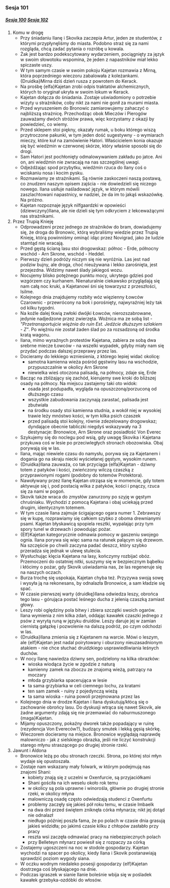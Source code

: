### Sesja 101
##### [Sesja 100](#sesja-100) [Sesja 102](#sesja-102)
1. Komu w drogę
    - Przy śniadaniu Ilanę i Skovika zaczepia Artur, jeden ze studentów, z którymi przypłynęliśmy do miasta. Podobno straż się za nami rozgląda, chcą zadać pytania o rozróbę u kowala.
    - Żak jest bardzo podekscytowany wydarzeniem, pociągnięty za język w swoim słowotoku wspomina, że jeden z napastników miał lekko spiczaste uszy.
    - W tym samym czasie w swoim pokoju Kajetan rozmawia z Mirną, która poprzedniego wieczoru zabalowała z koleżankami. {Druidka}Mirna dziś dzień rusza z powrotem do Kerack.
    - Na prośbę {elfa}Kajetan zrobi odpis traktatów alchemicznych, których to oryginał ukryła w swoim lokum w Kerack.
    - Kajetan dołącza do śniadania. Zostaje uświadomiony o potrzebie wizyty u strażników, coby nikt za nami nie gonił za murami miasta.
    - Przed wyruszeniem do Bronowic zamiarowujemy zahaczyć o najbliższą strażnicę. Przechodząc obok Mieczów i Pierogów zauważamy dwóch stróżów prawa, więc korzystamy z okazji by powiedzieć, co wiemy.
    - Przed sklepem stoi piękny, okazały rumak, u boku którego wiszą przytroczone pakunki, w tym jeden dość sugestywny - o wymiarach mieczy, które kuł na zamówienie Hatori. Właścicielem konia okazuje się być wiedźmin w czerwonej skórze, który właśnie sposobi się do drogi.
    - Sam Hatori jest pochłonięty odmalowywaniem zakładu po jatce. Ani on, ani wiedźmin nie zwracają na nas szczególnej uwagi.
    - Odjeżdżając spod przybytku, wiedźmin rzuca do Ilany coś o wciskaniu nosa i kocim pysku.
    - Rozmawiamy ze strażnikami. Są równie zaskoczeni naszą postawą, co znudzeni naszym opisem zajścia - nie dowiedzieli się niczego nowego. Ilana usiłuje naśladować język, w którym mówili zaszlachtowani napastnicy, w nadziei, że da im to jakąś wskazówkę. Na próżno.
    - Kajetan rozpoznaje język nilfgaardzki w opowieści {dziewczyny}Ilana, ale nie dzieli się tym odkryciem z lekceważącymi nas strażnikami.
2. Przez Trupią Knieję
    - Odprowadzeni przez jednego ze strażników do bram, dowiadujemy się, że droga do Bronowic, którą wybraliśmy wiedzie przez Trupią Knieję, którą powinniśmy ominąć idąc przez Novigrad, jako że ludzie stamtąd nie wracają.
    - Przed gęstą ścianą lasu stoi drogowskaz: północ - Erde, północny wschód - Arn Skrone, wschód - Heddel.
    - Pierwszy dzień podróży niczym się nie wyróżnia. Las jest nad podziw bujny, ale droga, choć nieużywana i lekko zarośnięta, jest przejezdna. Widzimy nawet ślady jakiegoś wozu.
    - Nocujemy blisko potężnego punktu mocy, ukrytego gdzieś pod wzgórzem czy kurhanem. Nienaturalnie ciekawsko przyglądają się nam całą noc kruki, a Kajetanowi śni się towarzysz z przeszłości, Isilme.
    - Kolejnego dnia znajdujemy rozbity wóz więzienny Łowców Czarownic - przewrócony na bok i porośnięty, najwyraźniej leży tak od kilku tygodni.
    - Na koźle dalej tkwią zwłoki dwójki Łowców, nierozszabrowane, jedynie nadjedzone przez zwierzęta. Woźnica ma ze sobą list - *"Przetransportujcie więźnia do ruin Est. Jedźcie dłuższym szlakiem - Z"*. Po więźniu nie został żaden ślad po za rozsadzoną od środka kratą wagonu.
    - Ilana, mimo wyraźnych protestów Kajetana, zabiera ze sobą dwa srebrne miecze Łowców - na wszelki wypadek, gdyby miały nam się przydać podczas dalszej przeprawy przez las.
    - Docieramy do lekkiego wzniesienia, z którego lepiej widać okolicę:
        - samotna kamienna wieża pośród gęstwiny lasu na wschodzie, przypuszczalnie w okolicy Arn Skrone
        - niewielka wieś otoczona palisadą, na północy, zdaje się, Erde
    - Bacząc na zbliżający się zachód, kierujemy swe kroki do bliższej osady na północy. Na miejscu zastajemy taki oto widok:
        - osada jest podupadła, wygląda na opuszczoną/porzuconą od dłuższego czasu
        - wszystkie zabudowania zaczynają zarastać, palisada jest zbutwiała
        - na środku osady stoi kamienna studnia, a wokół niej w wysokiej trawie leży mnóstwo kości, w tym kilka psich czaszek
        - przed palisadą stoi kolejny, równie zdezelowany drogowskaz; dyndające obecnie tabliczki niegdyś wskazywały na 3 destynacje: Bronowice, Arn Skrone oraz posiadłość Von Everec
    - Szykujemy się do noclegu pod wsią, gdy uwagę Skovika i Kajetana przykuwa coś w lesie po przeciwległych stronach obozowiska. Obaj porywają się w las.
    - Ilana, mając niewiele czasu do namysłu, porywa się za Kajetanem i dogania go na skraju niecki wyściełanej gęstym, wysokim runem.
    - {Druidka}Ilana zauważa, co tak przyciąga {elfa}Kajetan - dziwny totem z patyków i kości, zwieńczony wilczą czaszką z przyprawionymi rogami (podobny do totemów Protektora).
    - Nawoływany przez Ilanę Kajetan otrząsa się w momencie, gdy totem aktywuje się i, pod postacią wilka z patyków, kości i pnączy, rzuca się za nami w pogoń.
    - Skovik także wraca do zmysłów zanurzony po szyję w gęstym chruśniaku. Wychodzi z pomocą Kajetana i obaj uciekają przed drugim, identycznym totemem.
    - W tym czasie Ilana zajmuje ścigającego ogara numer 1. Zebrawszy się w kupę, rozprawiamy się całkiem szybko z oboma drewnianymi psami. Kajetan błyskawicą spopiela resztki, wypalając przy tym spory tunel w drzewach i powodując pożar.
    - {Elf}Kajetan kategorycznie odmawia pomocy w gaszeniu swojego ognia. Ilana porywa się więc sama na ratunek palącym się drzewom. Na szczęście po chwili zaczyna padać deszcz, który szybko przeradza się jednak w ulewę stulecia.
    - Wysłuchując klęcia Kajetana na lasy, kończymy rozbijać obóz. Przemoczeni do ostatniej nitki, suszymy się w bezpiecznym bąbelku i kłócimy o pożar, gdy Skovik uświadamia nas, że las regeneruje się na naszych oczach.
    - Burza trochę się uspokaja, Kajetan chyba też. Przyzywa swoją sowę i wysyła ją na rekonesans, by odnalazła Bronowice, a sam kładzie się spać.
    - W czasie pierwszej warty {druidkę}Ilana odwiedza leszy, obrońca tego lasu - górująca postać leśnego ducha z jelenią czaszką zamiast głowy.
    - Leszy robi oględziny pola bitwy i zbiera szczątki swoich ogarów. Ilana wymienia z nim kilka zdań, oddając kawałek czaszki jednego z psów z wyrytą runą w języku druidów. Leszy daruje jej w zamian ciernistą gałązkę i pozwolenie na dalszą podróż, po czym odchodzi w las.
    - {Druidka}Ilana zmienia się z Kajetanem na warcie. Mówi o leszym, ale {elf}Kajetan jest nadal poirytowany i oburzony nieuzasadnionym atakiem - nie chce słuchać druidzkiego usprawiedliwiania leśnych duchów.
    - W nocy Ilanę nawiedza dziwny sen, podzielony na kilka obrazków:
        - wioska wiodąca życie w zgodzie z naturą
        - kamienny zamek na zboczu ze znajomą wieżą, patrzący na moczary
        - młoda grzybiarka spacerująca w lesie
        - ta sama grzybiarka w celi ciemnego lochu, za kratami
        - ten sam zamek - ruiny z pojedynczą wieżą
        - ta sama wioska - ruina powoli przejmowana przez las
    - Kolejnego dnia w drodze Kajetan i Ilana dyskutują/kłócą się o zachowanie obrońcy lasu. Do dyskusji wtrąca się nawet Skovik, ale żadne argumenty zdają się nie przemawiać do naburmuszonego {maga}Kajetan.
    - Mijamy opuszczony, pokaźny dworek także popadający w ruinę (rezydencja Von Evereców?), budzący smutek i lekką gęsią skórkę.
    - Wieczorem docieramy na miejsce. Bronowice wyglądają naprawdę malowniczo - jak z sielskiego obrazka, jeśli nie liczyć konstrukcji starego młynu straszącego po drugiej stronie rzeki.
3. Jawunt i Aldona
    - Bronowice leżą po obu stronach rzeczki. Strona, po której stoi młyn wydaje się opustoszała.
    - Zostaje nam wskazany mały folwark, w którym podejmują nas znajomi Shani:
        - kobiety znają się z uczelni w Oxenfurcie, są przyjaciółkami
        - Shani gościła na ich weselu około rok temu
        - w okolicy są pola uprawne i winorośla, głównie po drugiej stronie rzeki, w okolicy młyna
        - malowniczą osadę często odwiedzają studenci z Oxenfurtu
        - problemy zaczęły się jakieś pół roku temu, w czasie Imbaelk
        - na dwa dni przed świętem zniknęła córka młynarza; nikt jej dotąd nie odnalazł
        - niedługo później poszła fama, że po polach w czasie dnia grasują jakieś widzidła; po jakimś czasie kilku z chłopów zasłabło przy pracy
        - reszta wsi zaczęła odmawiać pracy na niebezpiecznych polach
        - przy Belleteyn młynarz powiesił się z rozpaczy za córką
    - Zostajemy ugoszczeni na noc w stodole gospodarzy. Kajetan wychodzi na spacer po okolicy, kiedy Ilana i Skovik postanawiają sprawdzić poziom wygody siana.
    - W oczku wodnym niedaleko posesji gospodarzy {elf}Kajetan dostrzega coś błyskającego na dnie.
    - Podczas igraszek w sianie Ilanie boleśnie wbija się w pośladek kawałek grzebyka-ozdóbki do włosów.
